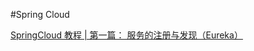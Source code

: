 #Spring Cloud


[SpringCloud 教程 | 第一篇： 服务的注册与发现（Eureka）](http://blog.csdn.net/forezp/article/details/69696915)



